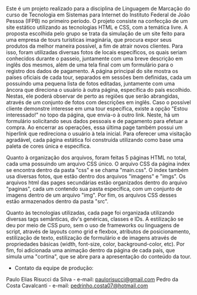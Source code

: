 Este é um projeto realizado para a disciplina de Linguagem de Marcação do curso de Tecnologia em Sistemas para Internet do Instituto Federal de João Pessoa
(IFPB) no primeiro período.
O projeto consiste na confecção de um site estático utilizando as tecnologias HTML e CSS, com a temática livre.
A proposta escolhida pelo grupo se trata da simulação de um site feito para uma empresa de tours turísticas imaginária, 
que procura expor seus produtos da melhor maneira possível, a fim de atrair novos clientes.
Para isso, foram utilizadas diversas fotos de locais específicos, os quais seriam conhecidos durante o passeio, juntamente com uma breve descrição em inglês dos mesmos,
além de uma tela final com um formulário para o registro dos dados de pagamento.
A página principal do site mostra os países oficiais de cada tour, separados em sessões bem definidas, cada um possuindo uma pequena lista de fotos editadas, juntamente com uma âncora que direciona o usuário à outra página, específica do país escolhido. Nestas, ele poderá observar de perto as regiões que serão abrangidas, através de um conjunto de fotos com descrições em inglês.
Caso o possível cliente demonstre interesse em uma tour específica, existe a opção "Estou interessado!" no topo da página, que envia-o à outro link. Neste, há um formulário solicitando seus dados pessoais e de pagamento para efetuar a compra. Ao encerrar as operações, essa última page também possui um hiperlink que redireciona o usuário à tela inicial.
Para oferecer uma visitação agradável, cada página estática foi construída utilizando como base uma paleta de cores única e específica.

Quanto à organização dos arquivos, foram feitas 5 páginas HTML no total, cada uma possuindo um arquivo CSS único. O arquivo CSS da página index se encontra dentro da pasta "css" e se chama "main.css". O index também usa diversas fotos, que estão dentro dos arquivos "imagens" e "imgs".
Os arquivos html das pages secundárias estão organizados dentro do arquivo "paginas", cada um contendo sua pasta específica, com um conjunto de imagens dentro de um arquivo "img". Por fim, os arquivos CSS desses estão armazenados dentro da pasta "src".

Quanto às tecnologias utilizadas, cada page foi organizada utilizando diversas tags semânticas, div's genéricas, classes e IDs. A estilização se deu por meio de CSS puro, sem o uso de frameworks ou linguagens de script, através de layouts como grid e flexbox, atributos de posicionamento, estilização de texto, estilização de formulário e de imagens através de propriedades básicas (width, font-size, color, background-color, etc). Por fim, foi adicionada uma animação dentro da página de cada país, que simula uma "cortina", que se abre para a apresentação do conteúdo da tour.

 - Contato da equipe de produção:
 
Paulo Elias Risucci da Silva - e-mail: paulorisucci@gmail.com
Pedro da Costa Cavalcanti - e-mail: pedrinho.costa07@hotmail.com
